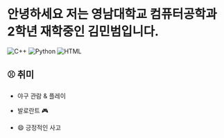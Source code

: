 # 안녕하세요 저는 영남대학교 컴퓨터공학과 2학년 재학중인 김민범입니다.

![C++](https://img.shields.io/badge/C++-00599C?style=flat-square&logo=cplusplus&logoColor=white)
![Python](https://img.shields.io/badge/Python-3776AB?style=flat-square&logo=python&logoColor=white)
![HTML](https://img.shields.io/badge/HTML5-E34F26?style=flat-square&logo=html5&logoColor=white)

## ⚾️ 취미

- 야구 관람 & 플레이
- 발로란트 🎮
  

- 😄 긍정적인 사고
